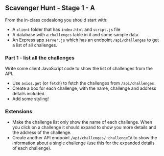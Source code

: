 ## Scavenger Hunt - Stage 1 - A

From the in-class codealong you should start with:
 - A `client` folder that has `index.html` and `script.js` file
 - A database with a `challenges` table in it and some sample data.
 - An Express app `server.js` which has an endpoint `/api/challenges` to get a list of all challenges.

### Part 1 - list all the challenges

Write some client JavaScript code to show the list of challenges from the API.
 - Use `axios.get` (or `fetch`) to fetch the challenges from `/api/challenges`
 - Create a box for each challenge, with the name, challenge and address details included.
 - Add some styling!


### Extensions

- Make the challenge list only show the name of each challenge. When you click on a challenge it should expand to show you more details and the address of the challenge.
- Create another API endpoint `/api/challenges/:challengeId` to show the information about a single challenge (use this for the expanded details of each challenge).